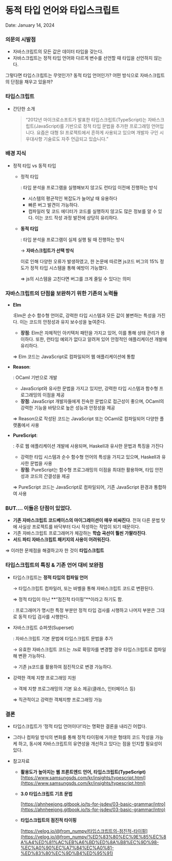 # 동적 타입 언어와 타입스크립트

Date: January 14, 2024

### 의문의 시발점

- 자바스크립트의 모든 값은 데이터 타입을 갖는다.
- 자바스크립트는 정적 타입 언어와 다르게 변수를 선언할 때 타입을 선언하지 않는다.

그렇다면 타입스크립트는 무엇인가? 동적 타입 언어인가? 어떤 방식으로 자바스크립트의 단점을 채우고 있을까?

### 타입스크립트

- 간단한 소개
    
    > “2012년 마이크로소프트가 발표한 타입스크립트(TypeScript)는 자바스크립트(JavaScript)를 기반으로 정적 타입 문법을 추가한 프로그래밍 언어입니다. 요즘은 대형 SI 프로젝트에서 흔하게 사용되고 있으며 개발자 구인 시 우대사항 기술로도 자주 언급되고 있습니다.”
    > 
    

### 배경 지식

- 정적 타입 vs 동적 타입
    - 정적 타입
        
        :  타입 분석을 프로그램을 실행해보지 않고도 런타임 이전에 진행하는 방식
        
        - 시스템의 평균적인 복잡도가 늘어날 때 유용하다
        - 빠른 버그 발견이 가능하다.
        - 컴파일러 및 코드 에디터가 코드를 실행하지 않고도 많은 정보를 알 수 있다. 이는 코드 작성 과정 발전에 상당히 유리하다.
    - **동적 타입**
        
        : 타입 분석을 프로그램이 실제 실행 될 때 진행하는 방식
        
        → **자바스크립트가 선택 방식**
        
        이로 인해 다양한 오류가 발생하였고, 한 논문에 따르면 js코드 버그의 15% 정도가 정적 타입 시스템을 통해 예방이 가능했다. 
        
        ⇒ js의 시스템을 고친다면 버그를 크게 줄일 수 있다는 의미
        
    

### 자바스크립트의 단점을 보완하기 위한 기존의 노력들

- **Elm**
    
    :Elm은 순수 함수형 언어로, 강력한 타입 시스템과 모든 값이 불변하는 특성을 가진다. 이는 코드의 안정성과 유지 보수성을 높여준다.
    
    - **장점**: Elm은 자체적인 아키텍처 패턴을 가지고 있어, 이를 통해 상태 관리가 용이하다. 또한, 런타임 예외가 없다고 알려져 있어 안정적인 애플리케이션 개발에 유리하다.
    
    ⇒  Elm 코드는 JavaScript로 컴파일되어 웹 애플리케이션에 통합
    

- **Reason**:
    
    : OCaml 기반으로 개발
    
    - JavaScript와 유사한 문법을 가지고 있지만, 강력한 타입 시스템과 함수형 프로그래밍의 이점을 제공
    - **장점**: JavaScript 개발자들에게 친숙한 문법으로 접근성이 좋으며, OCaml의 강력한 기능을 바탕으로 높은 성능과 안정성을 제공
    
    ⇒ Reason으로 작성된 코드는 JavaScript 또는 OCaml로 컴파일되어 다양한 플랫폼에서 사용
    

- **PureScript**:
    
    : 주로 웹 애플리케이션 개발에 사용되며, Haskell과 유사한 문법과 특징을 가진다
    
    - 강력한 타입 시스템과 순수 함수형 언어의 특성을 가지고 있으며, Haskell과 유사한 문법을 사용
    - **장점**: PureScript는 함수형 프로그래밍의 이점을 최대한 활용하며, 타입 안전성과 코드의 간결성을 제공
    
    ⇒ PureScript 코드는 JavaScript로 컴파일되어, 기존 JavaScript 환경과 통합하여 사용
    

### BUT…. 이들은 단점이 있었다.

- **기존 자바스크립트 코드베이스의 마이그레이션이 매우 비싸진다**. 전혀 다른 문법 탓에 사실상 프로젝트를 바닥부터 다시 작성하는 작업이 되기 때문이다.
- 기존 자바스크립트 프로그래머가 체감하는 **학습 곡선이 훨씬 가팔라진다**.
- **서드 파티 자바스크립트 패키지의 사용이 어려워진다.**

⇒ 이러한 문제점을 해결하고자 한 것이 **타입스크립트**

### 타입스크립트의 특징 & 기존 언어 대비 보완점

- 타입스크립트는 **정적 타입의 컴파일 언어**
    
    → 타입스크립트 컴파일러, 또는 바벨을 통해 자바스크립트 코드로 변환된다.
    
    ⇒ 정적 타입이 아닌 **“점진적 타이핑”**이라고 하기도 함.
    
    : 프로그래머가 명시한 특정 부분만 정적 타입 검사를 시행하고 나머지 부분은 그대로 동적 타입 검사를 시행한다.
    
- 자바스크립트 슈퍼셋(Superset)
    
    : 자바스크립트 기본 문법에 타입스크립트 문법을 추가
    
    → 유효한 자바스크립트 코드는 .ts로 확장자를 변경할 경우 타입스크립트로 컴파일해 변환 가능하다.
    
    → 기존 js코드를 활용하여 점진적으로 변경 가능하다.
    
- 강력한 객체 지향 프로그래밍 지원
    
    → 객체 지향 프로그래밍의 기본 요소 제공(클래스, 인터페이스 등)
    
    ⇒ 직관적이고 강력한 객체지향 프로그래밍 가능
    

### 결론

- 타입스크립트가 ‘정적 타입 언어이다!’라는 명확한 결론을 내리긴 어렵다.
- 그러나 컴파일 방식의 변화를 통해 정적 타이핑에 가까운 형태의 코드 작성을 가능케 하고, 동시에 자바스크립트의 유연성을 개선하고 있다는 점을 인지할 필요성이 있다.

- 참고자료
    - **활용도가 높아지는 웹 프론트엔드 언어, 타입스크립트(TypeScript)** [https://www.samsungsds.com/kr/insights/typescript.html](https://www.samsungsds.com/kr/insights/typescript.html)
    - ****3.0 타입스크립트 기초 문법****
        
        [https://ahnheejong.gitbook.io/ts-for-jsdev/03-basic-grammar/intro](https://ahnheejong.gitbook.io/ts-for-jsdev/03-basic-grammar/intro)
        
    - ****타입스크립트의 점진적 타이핑****
        
        [https://velog.io/@from_numpy/타입스크립트의-점진적-타이핑](https://velog.io/@from_numpy/%ED%83%80%EC%9E%85%EC%8A%A4%ED%81%AC%EB%A6%BD%ED%8A%B8%EC%9D%98-%EC%A0%90%EC%A7%84%EC%A0%81-%ED%83%80%EC%9D%B4%ED%95%91)